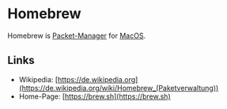 # Homebrew

Homebrew is [Packet-Manager](2000242.md) for [MacOS](9100006.md).

## Links

- Wikipedia: [https://de.wikipedia.org](https://de.wikipedia.org/wiki/Homebrew_(Paketverwaltung))
- Home-Page: [https://brew.sh](https://brew.sh)
